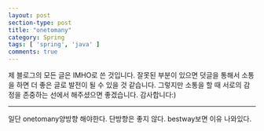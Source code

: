 ```yaml
---
layout: post
section-type: post
title: "onetomany"
category: Spring
tags: [ 'spring', 'java' ]
comments: true
---
```

제 블로그의 모든 글은 IMHO로 쓴 것입니다.
잘못된 부분이 있으면 덧글을 통해서 소통을 하면 더 좋은 글로 발전이 될 수 있을 것 같습니다.
그렇지만 소통을 할 때 서로의 감정을 존중하는 선에서 해주셨으면 좋겠습니다.
감사합니다:)

---

일단 onetomany양방향 해야한다.
단방향은 좋지 않다. bestway보면 이유 나와있다.
